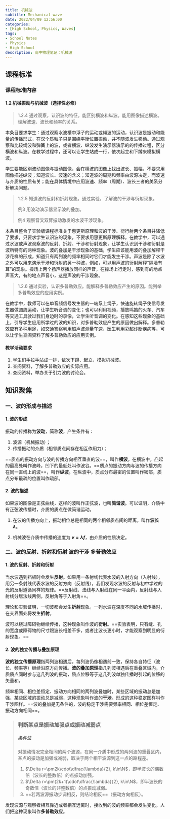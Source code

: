 ```yaml
---
title: 机械波
subtitle: Mechanical wave
date: 2022/04/09 12:56:00
categories:
- [High School, Physics, Waves]
tags:
- School Notes
- Physics
- High School
description: 高中物理笔记：机械波
---
```


## 课程标准

### 课程标准内容

#### 1.2 机械振动与机械波（选择性必修）

> 1.2.4 通过观察，认识波的特征。能区别横波和纵波。能用图像描述横波。理解波速、波长和频率的关系。

​	本条目要求学生：通过观察水波槽中浮子的运动或绳波的运动，认识波是振动和能量的传播形式，在汉个质粒子只是围绕平衡位置振动，并不随波发生移动。通过观察和比较绳波和弹簧上的波，或者横波、纵波发生演示器演示的的传播过程，区分横波和纵波。在教学过程中，还可以让学生站成一行，依次起立和下蹲来模拟横波。

​	学生要能区别波动图像与振动图像，会在横波的图像上找出波长、振幅，不要求用图像描述纵波；知道波长、波速的含义；知道波的周期和频率由波源决定，而波速与介质的性质有关；能在具体情境中应用波速、频率（周期）、波长三者的美系分析解决问题。

> 1.2.5 知道波的反射和折射现象。通过实验，了解波的干涉与衍射现象。
>
> 例3 用波动演示器显示波的叠加。
>
> 例4 观察音叉双臂振动激发的水波干涉现象。

​	本条目整合了实验版课程标准关于惠更斯原理和波的干涉、衍行射两个条目并降低了要求，只要求学生认识波的现象，不要求用惠更斯原理解释。在教学中，可以通过水波或声波观察波的反射、折射、干涉和衍射现象，让学生认识到干涉和衍射是波所特有的两种现象。波的叠加是干涉现象的基础，学生应该能用波的叠加解释干涉花样的形成，知道只有两列波的频率相同时它们才能发生干涉。声波是除了水波之外可以用来演示干涉和衍射的另一种波，例如，可以用声波的衍射解释“隔墙有耳”的现象。操场上两个扬声器播放同样的声音，在操场上行走时，感到有的地点声音大，有的地点声音小，这是声波的干涉现象。

> 1.2.6 通过实验，认识多普勒效应。能解释多普勒效应产生的原因。能列举多普勒效应的应用实例。

​	在教学中，教师可以在单音频信号发生器的一端系上绳子，快速旋转绳子使信号发生器做圆周运动，让学生听音调的变化；也可以利用视频，播放鸣笛的火车、汽车等交通工具驶过我们身边时的录像，让学生听音调的变化。在感知这些现象的基础上，引导学生应用所学过的波的知识，对多普勒效应产生的原因做出解释。多普勒效应有多种用途，如交通警察利用超声波测量车速，医生利用彩超诊断疾病等，可以让学生查阅资料了解多普勒效应的应用实例。

#### 教学活动要求

1. 学生们手拉手站成一排，依次下蹲、起立，模拟机械波。
2. 查阅资料，了解多普勒效应的实际应用。
3. 查阅资料，举办关于引力波的讨论会。

## 知识聚焦

### 一、波的形成与描述

#### 1. 波的形成

​	振动的传播称为**波动**，简称**波**，产生条件有：

1. 波源（机械振动）；
2. 传播振动的介质（相邻质点间存在相互作用力）；

​	==质点的振动方向与波的传播方向相互垂直的波==，叫作**横波**。在横波中，凸起的最高处叫作波峰，凹下的最低处叫作波谷。==质点的振动方向与波的传播方向在同一直线上的波==，叫作**纵波**。在纵波中，质点分布最密的位置叫作密部，质点分布最疏的位置叫作疏部。

#### 2. 波的描述

​	如果波的图像是正弦曲线，这样的波叫作正弦波，也叫**简谐波**。可以证明，介质中有正弦波传播时，介质的质点在做简谐运动。

1. 在波的传播方向上，振动相位总是相同的两个相邻质点间的距离，叫作**波长 $\lambda$**。

2. 机械波在介质中传播的速度为 **$v=\lambda f$**，由介质的性质决定。

### 二、波的反射、折射和衍射 波的干涉 多普勒效应

#### 1. 波的反射、折射和衍射

​	当水波遇到挡板时会发生**反射**。如果用一条射线代表水波的入射方向（入射线），用另一条射线代表水波的反射方向（反射线），我们发现水波的反射与初中学过的光的反射遵循同样的规律。==反射线、法线与入射线在同一平面内，反射线与入射线分居法线两侧，反射角等于入射角==。

​	理论和实验证明，一切波都会发生**折射**现象。一列水波在深度不同的水域传播时，在交界面处将发生**折射**。

​	波可以绕过障碍物继续传播，这种现象叫作波的**衍射**。==实验表明，只有缝、孔的宽度或障碍物的尺寸跟波长相差不多，或者比波长更小时，才能观察到明显的衍射现象。==

#### 2. 波的独立传播与叠加原理

​	**波的独立传播原理**指两列波相遇后，每列波仍像相遇前一致，保持各自特征（波长、频率等）继续沿原方向传播。**波的叠加原理**指几列波相遇后在重叠区域内，介质质点同时参与这几列波的振动，质点位移等于这几列波单独传播时引起的位移的矢量和。

​	频率相同、相位差恒定、振动方向相同的两列波叠加时，某些区域的振动总是加强，某些区域的振动总是减弱，这种现象叫作波的**干涉**。形成的这种稳定图样叫作干涉图样。==波的叠加是无条件的，波的稳定干涉需要频率相同、相位差恒定、振动方向相同==。

> ### 判断某点是振动加强点或振动减弱点
>
> ##### 条件法
>
> ​	对振动情况完全相同的两个波源，在同一介质中形成的两列波的重叠区内，某点的振动是加强或减弱，取决于两个相干波源到这一点的路程差。
>
> 1. $\Delta r=\pm2k\cdot\dfrac{\lambda}{2}, k\in\N$，即半波长的偶数倍（波长的整数倍）的点振动加强。
> 2. $\Delta r=\pm(2k+1)\cdot\dfrac{\lambda}{2}, k\in\N$，即半波长的奇数倍（波长的非整数倍）的点振动减弱。
> 3. ==若两波源振动步调相反，则结论相反==（振动方向相反）。

​	发现波源与观察者相互靠近或者相互远离时，接收到的波的频率都会发生变化。人们把这种现象叫作**多普勒效应**。
